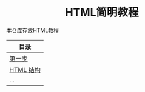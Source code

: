 <div align="center">

# HTML简明教程

</div>

本仓库存放HTML教程

| 目录 |
| --- |
| [第一步](docs/beginning.md) |
| [HTML 结构](docs/HTML-structure.md) |
| ... |

